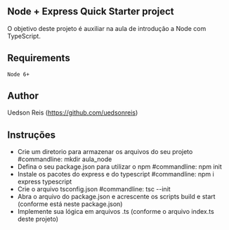 ## Node + Express Quick Starter project

O objetivo deste projeto é auxiliar na aula de introdução a Node com TypeScript.

## Requirements

    Node 6+

## Author

Uedson Reis (<https://github.com/uedsonreis>)

## Instruções

- Crie um diretorio para armazenar os arquivos do seu projeto #commandline: mkdir aula_node
- Defina o seu package.json para utilizar o npm #commandline: npm init
- Instale os pacotes do express e do typescript #commandline: npm i express typescript
- Crie o arquivo tsconfig.json #commandline: tsc --init
- Abra o arquivo do package.json e acrescente os scripts build e start (conforme está neste package.json)
- Implemente sua lógica em arquivos .ts (conforme o arquivo index.ts deste projeto)